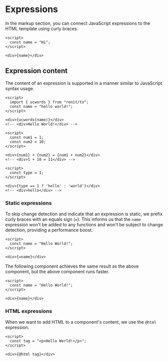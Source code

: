 # Expressions

In the markup section, you can connect JavaScript expressions to the HTML template using curly braces.

```nit
<script>
  const name = "Hi";
</script>

<div>{name}</div>
```

## Expression content

The content of an expression is supported in a manner similar to JavaScript syntax usage.

```nit
<script>
  import { ucwords } from "renit/to";
  const name = "hello world!";
</script>

<div>{ucwords(name)}</div>
<!-- <div>Hello World!</div> -->
```

```nit
<script>
  const num1 = 1;
  const num2 = 10;
</script>

<div>{num1} + {num2} = {num1 + num2}</div>
<!-- <div>1 + 10 = 11</div> -->
```

```nit
<script>
  const type = 1;
</script>

<div>{type == 1 ? 'hello' : 'world'}</div>
<!-- <div>hello</div> -->
```

### Static expressions

To skip change detection and indicate that an expression is static, we prefix curly braces with an equals sign (`=`). This informs us that the `name` expression won't be added to any functions and won't be subject to change detection, providing a performance boost.

```nit
<script>
  const name = "Hello World!";
</script>

<div>{=name}</div>
```

The following component achieves the same result as the above component, but the above component runs faster.

```nit
<script>
  const name = "Hello World!";
</script>

<div>{name}</div>
```

### HTML expressions

When we want to add HTML to a component's content, we use the `@html` expression.

```nit
<script>
  const tag = "<p>Hello World!</p>";
</script>

<div>{@html tag}</div>
```

